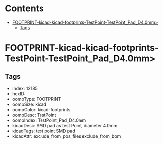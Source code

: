 



Contents
========

* [FOOTPRINT-kicad-kicad-footprints-TestPoint-TestPoint_Pad_D4.0mm>](#footprint-kicad-kicad-footprints-testpoint-testpoint_pad_d40mm)
	* [Tags](#tags)

# FOOTPRINT-kicad-kicad-footprints-TestPoint-TestPoint_Pad_D4.0mm>

## Tags

- index: 12185
- hexID: 
- oompType: FOOTPRINT
- oompSize: kicad
- oompColor: kicad-footprints
- oompDesc: TestPoint
- oompIndex: TestPoint_Pad_D4.0mm
- kicadDesc: SMD pad as test Point, diameter 4.0mm
- kicadTags: test point SMD pad
- kicadAttr: exclude_from_pos_files exclude_from_bom
